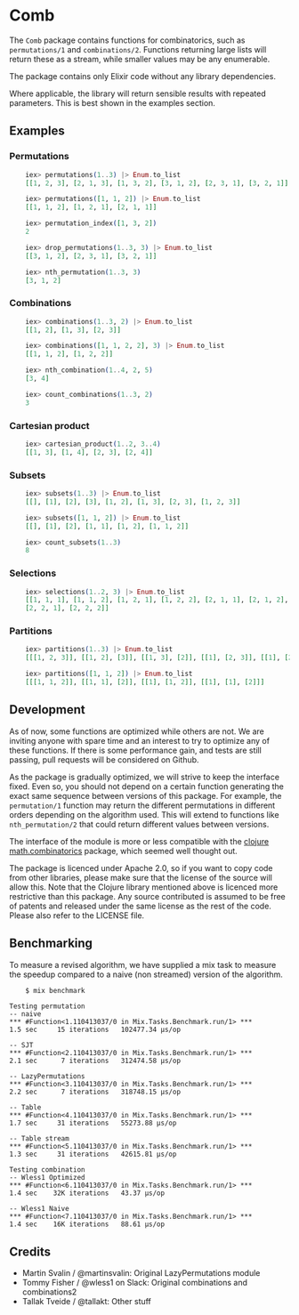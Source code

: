 # Comb

The `Comb` package contains functions for combinatorics, such as
`permutations/1` and `combinations/2`. Functions returning large lists will
return these as a stream, while smaller values may be any enumerable.

The package contains only Elixir code without any library dependencies.

Where applicable, the library will return sensible results with repeated
parameters. This is best shown in the examples section.

## Examples

### Permutations

```elixir
    iex> permutations(1..3) |> Enum.to_list
    [[1, 2, 3], [2, 1, 3], [1, 3, 2], [3, 1, 2], [2, 3, 1], [3, 2, 1]]

    iex> permutations([1, 1, 2]) |> Enum.to_list
    [[1, 1, 2], [1, 2, 1], [2, 1, 1]]

    iex> permutation_index([1, 3, 2])
    2

    iex> drop_permutations(1..3, 3) |> Enum.to_list
    [[3, 1, 2], [2, 3, 1], [3, 2, 1]]

    iex> nth_permutation(1..3, 3)
    [3, 1, 2]
```

### Combinations

```elixir
    iex> combinations(1..3, 2) |> Enum.to_list
    [[1, 2], [1, 3], [2, 3]]

    iex> combinations([1, 1, 2, 2], 3) |> Enum.to_list
    [[1, 1, 2], [1, 2, 2]]

    iex> nth_combination(1..4, 2, 5)
    [3, 4]

    iex> count_combinations(1..3, 2)
    3
```

### Cartesian product

```elixir
    iex> cartesian_product(1..2, 3..4)
    [[1, 3], [1, 4], [2, 3], [2, 4]]
```

### Subsets

```elixir
    iex> subsets(1..3) |> Enum.to_list
    [[], [1], [2], [3], [1, 2], [1, 3], [2, 3], [1, 2, 3]]

    iex> subsets([1, 1, 2]) |> Enum.to_list
    [[], [1], [2], [1, 1], [1, 2], [1, 1, 2]]

    iex> count_subsets(1..3)
    8

```

### Selections

```elixir
    iex> selections(1..2, 3) |> Enum.to_list
    [[1, 1, 1], [1, 1, 2], [1, 2, 1], [1, 2, 2], [2, 1, 1], [2, 1, 2],
    [2, 2, 1], [2, 2, 2]]
```

### Partitions

```elixir
    iex> partitions(1..3) |> Enum.to_list
    [[[1, 2, 3]], [[1, 2], [3]], [[1, 3], [2]], [[1], [2, 3]], [[1], [2], [3]]]

    iex> partitions([1, 1, 2]) |> Enum.to_list
    [[[1, 1, 2]], [[1, 1], [2]], [[1], [1, 2]], [[1], [1], [2]]]
```

## Development

As of now, some functions are optimized while others are not.  We are inviting
anyone with spare time and an interest to try to optimize any of these
functions. If there is some performance gain, and tests are still passing, pull
requests will be considered on Github.

As the package is gradually optimized, we will strive to keep the interface
fixed. Even so, you should not depend on a certain function generating the
exact same sequence between versions of this package. For example, the
`permutation/1` function may return the different permutations in different
orders depending on the algorithm used. This will extend to functions like
`nth_permutation/2` that could return different values between versions.

The interface of the module is more or less compatible with the
[clojure math.combinatorics](https://github.com/clojure/math.combinatorics/)
package, which seemed well thought out.

The package is licenced under Apache 2.0, so if you want to copy code from
other libraries, please make sure that the license of the source will allow
this. Note that the Clojure library mentioned above is licenced more
restrictive than this package. Any source contributed is assumed to be free of
patents and released under the same license as the rest of the code. Please
also refer to the LICENSE file.

## Benchmarking

To measure a revised algorithm, we have supplied a mix task to measure the
speedup compared to a naive (non streamed) version of the algorithm.

```elixir
    $ mix benchmark
```

```
Testing permutation
-- naive
*** #Function<1.110413037/0 in Mix.Tasks.Benchmark.run/1> ***
1.5 sec     15 iterations   102477.34 μs/op

-- SJT
*** #Function<2.110413037/0 in Mix.Tasks.Benchmark.run/1> ***
2.1 sec      7 iterations   312474.58 μs/op

-- LazyPermutations
*** #Function<3.110413037/0 in Mix.Tasks.Benchmark.run/1> ***
2.2 sec      7 iterations   318748.15 μs/op

-- Table
*** #Function<4.110413037/0 in Mix.Tasks.Benchmark.run/1> ***
1.7 sec     31 iterations   55273.88 μs/op

-- Table stream
*** #Function<5.110413037/0 in Mix.Tasks.Benchmark.run/1> ***
1.3 sec     31 iterations   42615.81 μs/op

Testing combination
-- Wless1 Optimized
*** #Function<6.110413037/0 in Mix.Tasks.Benchmark.run/1> ***
1.4 sec    32K iterations   43.37 μs/op

-- Wless1 Naive
*** #Function<7.110413037/0 in Mix.Tasks.Benchmark.run/1> ***
1.4 sec    16K iterations   88.61 μs/op
```

## Credits

- Martin Svalin / @martinsvalin: Original LazyPermutations module
- Tommy Fisher / @wless1 on Slack: Original combinations and combinations2
- Tallak Tveide / @tallakt: Other stuff


